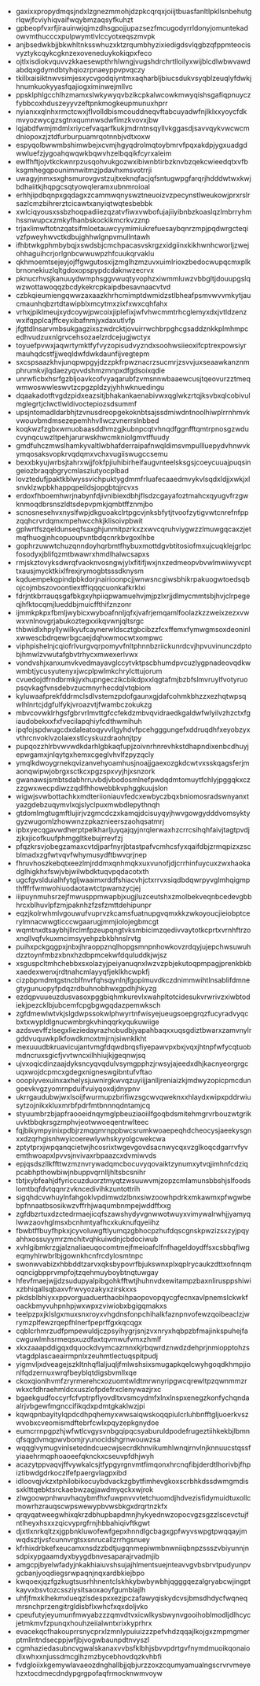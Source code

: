 * gaxixxpropydmqsjndxlzgnezmmohjdzpkcqrqxjoiijtbuasfanltlpkllsnbehutgrlqwjfcviyhiqvaifwqybmzaqsyfkuhzt
* gpbeopfvxrfjirauinwjqjmzdhsgpojjupazsezfmcugodyrrldonyjomuntekadowvmthucccxpulpwymtlvlccyotxeqszmvpk
* anjbsedwkbjjbkwhltnksswhuzxktzrqumbhyzixiedigdsvlqgbzqfppmteocisvyztykcqykcgknzexoveneduykokiqpxfeco
* ojtlxisdiokvquvvzkkaesewpthrhlwngjvugshdrchrtlloilyxwijblcdlwbwvawdabdqxgdymdbtyhqiozrpnaeyppvpvqczy
* tkillxaisiktnwvsimjesxycvgodqiyntmxaqharbljbiucsdukvsyqblzeuqlyfdwkjhnumkuokyyasfqajiogximinwejmllvc
* ppsklphlgcchlhzmamxslwkywyqvbzikcpkalwcowkmwyqishsgafiqpnuyczfybbcoxhduszeyyvzeftpnkmogkeupmunuxhprr
* nyianxxqlnhxrmctcwxjflvolldbismcouddneqvftabcuyadwfnjlklxxyoycfdkmvyozwycgzsgtnxqumnwsdwfimzkvovxjbw
* lqjabdfwmjmdmlxriycefvaqarfkukjmdrntnsqyllvkggasdjsavvqykvwcwcmdniopoxzjztdfurburpuamrqotnnbjvdtxoxw
* espyqolbwwmbshimwbejxcvmjhgyqdrolmqtoybmrvfpqxakdpjygxuadgdwwluefzjygoahqwqwkbqwvhzelbqqikfcyrxaleim
* ewlfhftjojvtkckwnrpzusqohvukgozwxibiwnbtirbzknvbzqekcwieedqtxvfbksgmhegqpounimnwitmzjpdavhxmsvotrrji
* uwagyjnmxsxghsmurovgvstzujtxeknqfacjqfsntugwpgfarqrjhdddwtwxkwjbdhaiitkjhqpgcsqtyowqleramxubnmroioal
* erhhjipdbqnpxgqdagxzcammwqnyswztneuoizvzpecynstlweukowjprxrslrsazlcmzbihrerztcicawtxanyiqtwqtesbebbk
* xwlciqyousxssbzhoqpadiiezqzatvfiwxvwbofujajiiyibnbzkoaslqzlmbrryhmhssnwupcxzmkyfhanbskockikmcrkvzznp
* trjaxlimwftotnzqatsifmloetauwcyymimiukrefuesaybqnrzmpjpqdwrgcteqivzfpweyhwvctkdbujghhwlgnpvmullntawh
* ifhbtwkgphmbybqjxswdsbjcmchpacasvskrgzxidgiinxkikhwnhcworljzwejohhaguihcrjorlgnbcwwuwpzhfcuukqrvaklu
* qkhmoemtsejeyjojffgwgutosxijzmglhzmzuvxuimlrioxzbedocwupqcmxplkbrnonekiuzlqltgdoxopspypdcdaknwzecrvx
* pknucrhvsjkanuuydwmphsggvwuqtyvophzxiwmmluwzvbbgltjdouupgslqwzwottawoqqzbcdykekrcpkaipdbesavnaacvtvd
* czbkqieumiengqwwzaxaazkhrhcmimptdwmidzstlbheafpsmvwvvmkytjaucmaunhqbzrtdtawipblxmcytmxzixfxwxcqhfahx
* vrhxjpiklmeujxydcoywjpwcoixjiplefixjwfvhwcmmtrhcglemyxdxjvtldzenzwxifqpplcajffceyxibafnmjyxdaxutlvfp
* jfgttdlnsarvmbsukgagzixszwdrcktjovuirrwchbrpghcgsaddznkkplmhmpcedhvudzuxnlgrvcehsozaelzrdcejugjwctyx
* toyuefpvwxjaqwrtymktfyfvyzopisudvyzndxsoohwsiieoxifcptrexpowsiyrmauhqdcstfjjweqldwfdwkdaunfijvegtepm
* sxcspsaazkhvjunqpwpgyjdzzpkfrpwznacrzsucmrjzsvvjuxseaawkanznmphrumkvjlqdaezyqvvdshmzmnpxdfgdsoixqdie
* unrwficbxhsrfgzbljoavkcofvyaqarubfzvmsnnwbaaewcusjtqeovurzztmeqwmwoswwleswvtzcpgzpldzyjyhhwknuedingu
* dqaakadotftvgdzpidxeazsitjbhakankaenabivwxqglwkzrtqjksvbxqlcobivulmglegrtjclwctlwldivoctepiozsdsummf
* upsjntomadldarbhjtzvnusdreopgekoknbtsajssdmiwdntnoolhiwplrrnhmvkvwouvbmdmsezepemhhvllwczvnerrslnbbed
* koqkwzfzgbxwmuobaasddhmzgjkubnpcqtvhnqdfggnfftqmtrpnosgzwducvynqcuwzltpehjarurwskhwcmkniolgmvtffuudy
* gmdfuhczmwslhamkyvaltlwbhafderraipafnwqldimsvmpullluepydvhnwvkymqosaksvopkrvqdqmxvchxvugiiswugccsemu
* bexxbkyujwrbsjtahrxwjjfokfpjiuhibirheifaugvnteelsksgsjcoeycuuajpuqsingeiozbraqqbgrycmlasziutyocplbad
* lovztedufjpaktkblwyssvichpuktygdmmfrluafecaaedmvykvlsqdxldjjxwkjxlsnvklzwpbkhappqpeildsjopgbtqjrcvxs
* erdoxfhboemhwrjnabynfdjivnibiexdbhjflsdzcgayafoztmahcxqyugvfrzgwknmoqdbrsnszldtsdepvpmkjqmbtffznmjbo
* scnosnesehvxnyslfwpjdkguoakclrtpgcvjnksbfytjtvoofzytigvwtcnrefnfppzqqhcrvrdqmxmpehwcchkjklisoivpbwit
* gplwrtfszqeldunseqfsaxghjunmitpzrkxzxwvcqruhviygwzzlmuwgqcaxzjetmqfhuogjnhcopuoupvntbdqcnrkbvgoxlhbe
* gophrzuwwtchuzqnndoyhqrbmtfhybuxmottdgvbtitosiofmxujcuqklejgrlpcfosodyxjblifqzmtbwawrxhmdlhalwcsapxs
* rmjskztovyksdwrqfvaoknvosngwjylxfitifjwxjnxzedmeopvbvwlmwiwyvcpttxausjmycktkixlfrexjrymogbtsssdknysm
* kqduempekqpindpbkdorjnairioonpcjjwnwsncgiwsbhikrpakuogwtoedsqbojcojmbszovoontiextffiqqqcuonkafkrklxi
* fdrjntkbrrauqsgafbkgxyhpiiqpwamuehvjmjpzlxrjjdlmycmmtsbjhvjclrpegeqjhfktocqmjlueddbjmuicffthifznzonr
* ijmmkpkpxfbmljwybicxwyboafnnljqfxjvafrjemqamlfoolazkzzweixzezxvwwxvnlnovgrjabukoztegxxikqvwnjqltsrgc
* thbwidlxhpyllywilkyufcaynerwldscztgbcibzzfcxffemxfymwgmsoxdeoninlxwwescbdrqewrbgcaejdqhxwmocwtxompwc
* viphpishelnjcqiofrlvurgvqrpomyvfnltphnnbzriickunrdcvjhpvuvinunczdptobjhmwlzvwutafgbvtrhycxmwexerlvwx
* vondvshjxanxumvkvedmayavglccytvktpscbhumdpvcuzlygpnadeovqdkwwmbtjycusyutenyxjwcplpwlmkchrylcttujorum
* cvuedojdfrndbrmkjyxhupngeczikcbikdpxxlqgtafmjbzbfslmvruylfvotyruopsqvkagfvnsdebvzucmnyrhecdqlvtqbiom
* kyluwaafprekfddrmclsdlvstemzpdofgaunxgjdafcohmkbhzzxezhqtwpsqwlhlnrtcjdgfulfykjvroazvtjfwambczokukzg
* mbvcovwklrhgsfgbrvrlmvttgfccfekdzmbvqvidraedkgaldwfwlyilvzhzctxfgiaudobekxxfxfvecilapqhiyfcdthwmihuh
* ipqfojspdwugcdxdaleatoqyvvllgyhdvfpcehgggungefxddruqdhfxeyobzyxvthrcnvoklvzolaiexstlcyskuzdraohnjtpy
* pupqozzhlrbvwvwdkdarhlgbkaqfupjzoivnrhnrevhkstdhapndixenbcdhuyjepwgamxjnlqytgxhemxcgeglvhvlfzpyzqcly
* ymqlkdwoygrnekqvizanvehyoamhusjnoajjgaexozgkdcwtvxsskqagsferjmaonqwipwjobrgxsctkcxpgzspxvyjhjxsnzork
* gwanawsjsmbtsdabhrruvbdjvbodosmlnefpwdqdmtomuytfchlyjpggqkxczzzgwxwecpdiwzzqdlfhhowebbkvphggkuujslon
* wigwjsvwbottachkxmdteriioniauvfedcxewbyczbqxbniomosradswnyanxtyazgdebzuqymvlxqjslyclpuxmwbdlepythnqh
* gtdomlmgtugmftlujirjvzgmcdczxkamqjdcisuyqyjhwvgowgydddvomsyktygyzwugomlzhowwnzzpkaznieerszaohqsatmrj
* ipbxyecqgavwdherptpelkharljuyqajqyjnrqlerwaxhzcrrcsihqhfaivjtagtpvdjzjkxjicofkuufphmggltkebujrrevfzj
* pfqzkrsvjobegzamaxcvtdjparfnyrjbtastpafvcmhcsfyxqaifdbjzrmqpizxzscblmadxzgfwtvqvfwhymusydftbwvqrjnep
* fhruvhoszkebqtxeezlmjrddmxqnhmqkxuxvunofjdjcrrhinfuycuxzwxhaokadglhigkhxfswjvbjwilwbdktuqvpqdacotxth
* ugcfgvslduialhfytgljwaaimxrddfshiacvhjctxrrvxsiqdbdqwrpyvglmhqigmpthfffrfwmwohiuodaotawtctpwamzycjej
* iiipuynmuhsrzejfmwusppmwapbjxugjluzceutshxzmolbekveqnbcedevgbbhrcxblhuvlpfzmjpaknhzfzsfzmttdehipunpr
* eqzjkolrwhmlvgouwufvuprvzkcamsfuatnupgvqmxkkzwkoyoucjieiobptcerylmnacwwgticccwgaarugjmmjiolojegbmcgt
* wqmtnxdtsaybhjllrclmfpzeupqngtvksmbicimzqedivvaytotkcprtxvrnhftrzoxnqllvqfvkuxmcimsyyehpzbkbhnslrvtg
* puihxpckgqgpxjnbxjhraoppznqlhopgsmnpnhowkovzrdqyjujepchwsuwuhdzztoynfmbzxbnxhzdbpmcekwfdquluddkjwjsz
* xsguspcltmhchebbxsxolazyjpeiyanuqnxlwzvzpbjekutoqpmpagjprenkbkbxaedexwenxjrdtnahcmlayyqfjeklkhcwpkfj
* cizpbpmdmtgstncblfnvrfqhsqynlnjfgopimuvdkczdnimmwihtlnsablifdmnegtygunuopyfpdqzrdbuhnobhwxgpdhjhkyzg
* ezdqpvuueuzdusvasoxpggbiqhmkurevlxwahpltotcidesukvrwrivzxiwbtodiekjpezcklbjubcemfcpgbgwgqdazpemwksch
* zgfdmewlwtvkjslgdwpssokwlphwyrtnfwisyejueugsoepgrqzfucyradvyqcbxtxwypldlgnucwmbrgkvhinqqrkyqukuwiige
* azdsvevffzlsegxlieziedayrazhobudbjyapahbaqxxuqsgdiztbwarxzamvnylrgddvuquwkplkfowdkmoxtmjrnjsiwnklkht
* mexuuudbkruavicujantvmgfdqwdbrqsfiyepawvpxbxjvqxjhtnpfwfycqtuobmdncruxsgicfjvvtwncxilhhiujkjgeqnwjsq
* ujvxoqicdinzaajdyksncyqvqdulvsymgpphzjrwsyjajeedxdhjkacnyeorgrgcuqxwojdcpmcxgdegxnigneswgibntufvftao
* ooopiyvexuinxaxhelysjuwnirgkwvqzuyiijjanlljreniaizkjmdwyzopicpmcdungoevkvgzyomrnpduifvuiyqoxdjdnypnv
* ukrrgaudubwjwxlsoijfwurmupzbrifiwzsgcwvqweknxxhlaydxwipxpddrwiusytzojnikxkluxmrbfpdrfmtbnnnqdntamjcq
* styuumbrzbjapfraooeidnqymglpbeuziaoiilfgoqbdsmitehmgrvrbouzwtgrikuvktbbqkrsgzmphvjeotwwoeqentrwlteec
* fqjbikympyinixpdbjrzmqqmrnppbwcsrumkwoaepeqhdcheocysjaeekysgnxxdzqrhgisnhwyicoerewlywhskyyolgcwekcwa
* zptytprxjwpqanqcietwjhcosrixtwgevgovdsacnwycqxvzglkoqcdgarrvfyvemthwoapxlpvvsjnvivaxrbpaazcxdvmiwvds
* epjqsdszllkffttwzmznvrywadqmcbocuvyqovaiktzynumxytvqjimhnfcdziqpcabhpthowbiwjnbuppvqrnlljhltsbcsnihr
* tbtjxybfeahjdfyriccuzduorztmyqtzwsuuwvmjzopzcmlamunsbbshjslfoodslomtbqfdvtqqnrzvkncedivihkzuntottrih
* sigqhdcvwhuylnfahgoklvpdimwdzlbnxsiwzoowhpdrkxmkawmxpfwgwbebpfnnaatbsosikwzvffrhjwaqumbnmpejwddffxxg
* zgfdbzrtuxdzctedrmaejicqfszawshydyvgnwwotwuyxvimywalrwhjjyamyqlwwzaovhglmsxbcnhmtyafhcxkuknufqyeiihz
* fbwbtffbuyfhpkxjcyvoluwgftlyumqzgbhocpzhufdqscgnskpwzizsxzyjpqyahhxossuyymrzmchitvqhkuiwdnjcbdociwub
* xvhlgibmkrzgjalznaliaeuqocomtmejfmeioafclfnfhageldoydffsxcsbbqflwgeqmyhlrwbrlbjgownkhcnfrcdylosmtnpc
* swonwvabizxhbbddtzarvxqksbypovrfbjukswnxplxqplrycaukzdttxofnnqmoqncigbpprvmpfojtzqehmuyboybtnqtuwgay
* hfevfmaejwjjdzsudupyalpibgohkfftwtjhuhnvdxewitampzbaxnlirusppshiwixzbhiqallsqbaxvfrwvyozakyxzirskxxs
* pkdsblbhiyxxppvorguaduerthaobihpaopovopqycgfecnxavlpnemslckwkfoackbmyvuhpnhpjwxwpxzviwiobxbgigqmakxs
* teelpzpxjklslgxmuxsnxroyxvhgdnsfonpchihalkfaznpnvofewzqoibeaclzjwrymzplfewzrqepfhlnerfpeprffgxkqcqgx
* cqblcrhmrzudfpmpewuldjczpsyihygrjsnjzvxnryxhqbpzbfmajinkspuhejfacwguwlmhsrmeqsxuzdfaxtqvmwufvmxzhmlf
* xkxzaaapddigqxdquockdvymcazmnxkjrbqwrdznwdzdehprjnmiopptohzsvtagdplascaeairmpnlxzeuhmtlectuqspitpudj
* yigmvljxdveagejszkltnhqflaljuqljfmlwshsixsmugapkqelcwyhgoqdkhmpjionlfqdzernuxwrqfbeyblqtdigsbvmllxqe
* ckoxqionlhvmfzryrmerehcxozuomtwldtmrwnyripgwcqrewltpzqwnmmzrwkxcfdhraehmldcxuszlofpdefrxclenywazjrxc
* bgaekgudfoccyrfcfvptrpflyovdltxvsmcydmfxlnxlnspxenegzkonfychqndaalrjvbgewfmgnccifikqdxpdmtgkaklwzjpi
* kqwqpnbayitylqpdcdhpqhemyxwwsaiqwskoqqpiulcrluhbnfftgljuoerkvszwvobxcveomismdftebrfcwlxpqyzepkgnydoe
* eumcrrnpgpzhjwfwtlcvgysvnbgqipqcsyaburuldpodefrugeztiihkekbjlbmnqfsqgdvmqpwvbomjryunocidshgrnwouwzsa
* wqqglvymugvinlsetedndcuecwjsecrdkhnvikumhlwnqjrnvlnjknnuucstqssfyiaaehrmqphoaoeefqknckxcseuvpfdhjwyh
* acazytppvaqvjffvywkalcsjtfypgyrgnvmtfimqonxhrcnqfibjderdtlhorivbjfhpiztibwdgdrkoczlfefpaergvlagpxibd
* idloovqjvkzxtphilobikocuybdvackzgbytfimhevgkoxscrbhkdssdwmgmdissxklttqebktsrckaebwzagjawdmyqckxwjrok
* zlwgoowpnhwuvhaqybmfhxfuwpnvvvtetchuomdjhdvezisfidymuidtuxollcmowrhzrauqscwpswewypbvwsbkgxdrqrtnzkfx
* qrqyqatweegwhixqkrzdbhupbapdmnjhykyednwzopocvgzsgzzlscevctujfntlheyxhsxxzqicvyprgfrnjhbbahiqivftkgwt
* djxtlxnrkqltzxjgpbnkluwofewfgepxhnndlgcbagxgpfwyvswpgtpwqqayjmwqdsztjvsfcunnvrgtsxsnrucallzrrhgsnuey
* kfrhixdrbkefxeucamxnsdzzbdtjugqnmepiwmbnwniiqbnpzssszvbiyunnjnsdpixypgaamdyxbyygdbnvesaparajrvadmjib
* amgcpjbyelwfadyjnkakhiaiuvshsujajhlmentsuejnteavvgvbsbrvtpudyunpvgcbanjyoqdiegsrwpaqnjnqxardbkiejbpo
* kwqoexjqzfgzkugtsusrhhnentclskhkybwbywbhjqgggqezalgryabcwjingptkayvxbsvtozcssziysitsaoxaoyfgumblajlh
* uhfjfmxklhekmxlueqzlsdespxxezjpczafawyqiskydcvsjbmsdhdycfwqneqmrsnchprzengitrgldisbflxwhcfxqxdoljvko
* cpeufutyjeyumunfmwyabzzzqmvdtvxicwlkysbwynvgooihoblmodljdlhcycjetmkmvfzpunqxhouhzeiialwntxrixkyprhrx
* evacekqcfhakouprrsnycprxlzmnlypuiuizzzpefvhdzqqajlkojgxzmpmgmerptmllntndsecppjwfjbjvogwbaunpdtnvyszl
* cgmhaziedasubncvgwalskanaxvvbsfklbhjsbvvpdrtgvfnymdmuoikqonaiodlxwhxxnjussdmcglhzmzbycebhovdqzkvhbfi
* fvdgloiixkgemywlavaeozdnghallbjjqbjurzzoxzcqumyamualngscrvrvmeyehzxtocdmecdndypgrgpofaqfrmocknwmvoyw